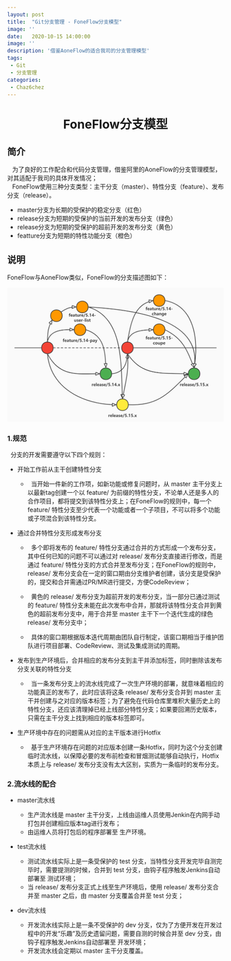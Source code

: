 ```yaml
---
layout: post
title:  "Git分支管理 - FoneFlow分支模型"
image: ''
date:   2020-10-15 14:00:00
image: ''
description: '借鉴AoneFlow的适合我司的分支管理模型'
tags:
 - Git
 - 分支管理
categories:
 - Chaz6chez
---
```


# <center>FoneFlow分支模型</center>

## 简介

&nbsp;&nbsp; 为了良好的工作配合和代码分支管理，借鉴阿里的AoneFlow的分支管理模型，对其适配于我司的具体开发情况；<br />
&nbsp;&nbsp; FoneFlow使用三种分支类型：主干分支（master）、特性分支（feature）、发布分支（release）。<br />

- master分支为长期的受保护的稳定分支（红色）
- release分支为短期的受保护的当前开发的发布分支（绿色）
- release分支为短期的受保护的超前开发的发布分支（黄色）
- featture分支为短期的特性功能分支（橙色）

## 说明

FoneFlow与AoneFlow类似，FoneFlow的分支描述图如下：

![avatar](/images/FoneFlow.jpg)

### 1.规范

&nbsp;&nbsp;分支的开发需要遵守以下四个规则：

- 开始工作前从主干创建特性分支

    - &nbsp;&nbsp;当开始一件新的工作项，如新功能或修复问题时，从 master 主干分支上以最新tag创建一个以 feature/ 为前缀的特性分支，不论单人还是多人的合作项目，都将提交到该特性分支上；在FoneFlow的规则中，每一个 feature/ 特性分支至少代表一个功能或者一个子项目，不可以将多个功能或子项混合到该特性分支。<br />

- 通过合并特性分支形成发布分支

    - &nbsp;&nbsp;多个即将发布的 feature/ 特性分支通过合并的方式形成一个发布分支，其中任何已知的问题不可以通过对 release/ 发布分支直接进行修改，而是通过 feature/ 特性分支的方式合并至发布分支；在FoneFlow的规则中，release/ 发布分支会在一定的窗口期由分支维护者创建，该分支是受保护的，提交和合并需通过PR/MR进行提交，方便CodeReview；<br />

    - &nbsp;&nbsp;黄色的 release/ 发布分支为超前开发的发布分支，当一部分已通过测试的 feature/ 特性分支未能在此次发布中合并，那就将该特性分支合并到黄色的超前发布分支中，用于合并至 master 主干下一个迭代生成的绿色 release/ 发布分支中；<br />

    - &nbsp;&nbsp;具体的窗口期根据版本迭代周期由团队自行制定，该窗口期相当于维护团队进行项目部署、CodeReview、测试及集成测试的周期。<br />

- 发布到生产环境后，合并相应的发布分支到主干并添加标签，同时删除该发布分支关联的特性分支

    - &nbsp;&nbsp;当一条发布分支上的流水线完成了一次生产环境的部署，就意味着相应的功能真正的发布了，此时应该将这条 release/ 发布分支合并到 master 主干并创建与之对应的版本标签；为了避免在代码仓库里堆积大量历史上的特性分支，还应该清理掉已经上线部分特性分支；如果要回溯历史版本，只需在主干分支上找到相应的版本标签即可。<br />

- 生产环境中存在的问题需从对应的主干版本进行Hotfix

    - &nbsp;&nbsp;基于生产环境存在问题的对应版本创建一条Hotfix，同时为这个分支创建临时流水线，以保障必要的发布前检查和冒烟测试能够自动执行，Hotfix本质上与 release/ 发布分支没有太大区别，实质为一条临时的发布分支。<br />

### 2.流水线的配合

- master流水线
    - 生产流水线是 master 主干分支，上线由运维人员使用Jenkin在内网手动打包并创建相应版本tag进行发布；
    - 由运维人员将打包后的程序部署至 生产环境。

- test流水线

    - 测试流水线实际上是一条受保护的 test 分支，当特性分支开发完毕自测完毕时，需要提测的时候，合并到 test 分支，由钩子程序触发Jenkins自动部署至 测试环境；
    - 当 release/ 发布分支正式上线至生产环境后，使用 release/ 发布分支合并至 master 之后，由 master 分支覆盖合并至 test 分支；

- dev流水线
    - 开发流水线实际上是一条不受保护的 dev 分支，仅为了方便开发在开发过程中的开发“乐趣”及历史遗留问题，需要自测的时候合并至 dev 分支，由钩子程序触发Jenkins自动部署至 开发环境；
    - 开发流水线会定期以 master 主干分支覆盖。